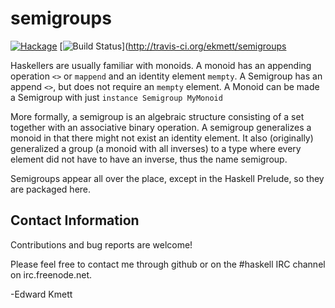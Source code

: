 semigroups
==========

[![Hackage](https://img.shields.io/hackage/v/semigroups.svg)](https://hackage.haskell.org/package/semigroups) [![Build Status](https://secure.travis-ci.org/ekmett/semigroups.png?branch=master)](http://travis-ci.org/ekmett/semigroups

Haskellers are usually familiar with monoids. A monoid has an appending operation `<>` or `mappend` and an identity element `mempty`. A Semigroup has an append `<>`, but does not require an `mempty` element. A Monoid can be made a Semigroup with just `instance Semigroup MyMonoid`

More formally, a semigroup is an algebraic structure consisting of a set together with an associative binary operation. A semigroup generalizes a monoid in that there might not exist an identity element. It also (originally) generalized a group (a monoid with all inverses) to a type where every element did not have to have an inverse, thus the name semigroup.

Semigroups appear all over the place, except in the Haskell Prelude, so they are packaged here.

Contact Information
-------------------

Contributions and bug reports are welcome!

Please feel free to contact me through github or on the #haskell IRC channel on irc.freenode.net.

-Edward Kmett
